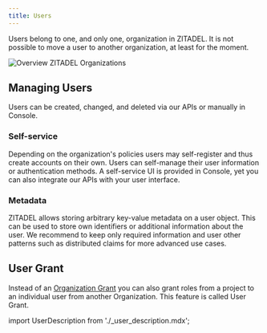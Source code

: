```yaml
---
title: Users
---
```


Users belong to one, and only one, organization in ZITADEL. It is not possible to move a user to another organization, at least for the moment.

![Overview ZITADEL Organizations](/img/concepts/objects/organization.png)

## Managing Users

Users can be created, changed, and deleted via our APIs or manually in Console.

### Self-service

Depending on the organization's policies users may self-register and thus create accounts on their own. Users can self-manage their user information or authentication methods. A self-service UI is provided in Console, yet you can also integrate our APIs with your user interface.

### Metadata

ZITADEL allows storing arbitrary key-value metadata on a user object. This can be used to store own identifiers or additional information about the user. We recommend to keep only required information and user other patterns such as distributed claims for more advanced use cases. 

## User Grant

Instead of an [Organization Grant](/docs/guides/basics/projects#exercise---grant-a-project) you can also grant roles from a project to an individual user from another Organization. This feature is called User Grant.

import UserDescription from './_user_description.mdx';

<UserDescription name="UserDescription" />

